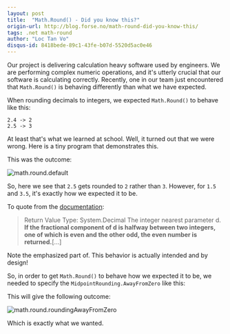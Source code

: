 ```yaml
---
layout: post
title:  "Math.Round() - Did you know this?"
origin-url: http://blog.forse.no/math-round-did-you-know-this/
tags: .net math-round
author: "Loc Tan Vo"
disqus-id: 8418bede-89c1-43fe-b07d-5520d5ac0e46
---
```


Our project is delivering calculation heavy software used by engineers. We are performing complex numeric operations, and it's utterly crucial that our software is calculating correctly. Recently, one in our team just encountered that <code>Math.Round()</code> is behaving differently than what we have expected.

When rounding decimals to integers, we expected `Math.Round()` to behave like this:


`2.4 -> 2`
<br>
`2.5 -> 3`

At least that's what we learned at school. Well, it turned out that we were wrong. Here is a tiny program that demonstrates this.

<script src="https://gist.github.com/loctanvo/a7dac5098d788e150e2c.js"></script>

This was the outcome:

<div class="wide">
  <img src="http://blog.forse.no/wp-content/uploads/2015/11/math.round_.default.png" alt="math.round.default" />
</div>

So, here we see that <code>2.5</code> gets rounded to <code>2</code> rather than <code>3</code>. However, for <code>1.5</code> and <code>3.5</code>, it's exactly how we expected it to be.

To quote from the <a href="https://msdn.microsoft.com/en-us/library/3s2d3xkk(v=vs.110).aspx" title="MSDN documentation" target="_blank">documentation</a>:


>Return Value
>Type: System.Decimal
>The integer nearest parameter d. **If the fractional component of d is halfway between two integers, one of which is even and the other odd, the even number is returned.**[...]

Note the emphasized part of. This behavior is actually intended and by design!

So, in order to get <code>Math.Round()</code> to behave how we expected it to be, we needed to specify the <code>MidpointRounding.AwayFromZero</code> like this:

<script src="https://gist.github.com/loctanvo/5b7b61c9fdd5e78443a3.js"></script>

This will give the following outcome:

<div class="wide">
  <img src="http://blog.forse.no/wp-content/uploads/2015/11/math.round_.roundingAwayFromZero.png" alt="math.round.roundingAwayFromZero" />
</div>

Which is exactly what we wanted.
